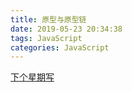 ```yaml
---
title: 原型与原型链
date: 2019-05-23 20:34:38
tags: JavaScript
categories: JavaScript
---
```


[下个星期写](https://juejin.im/post/5bb7183bf265da0a9e5322b1)